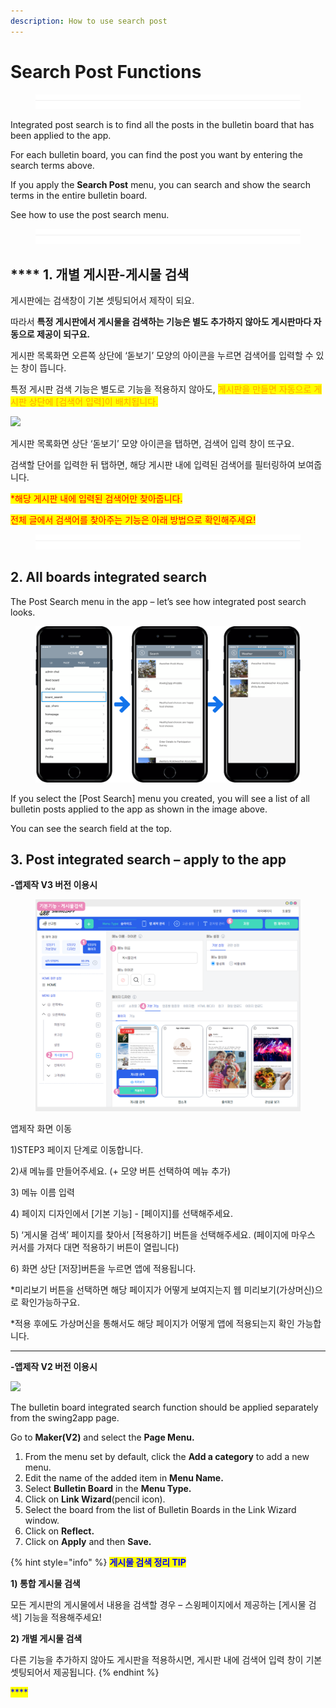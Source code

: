 ```yaml
---
description: How to use search post
---
```


# Search Post Functions

<figure><img src="../../../.gitbook/assets/구분선.PNG" alt=""><figcaption></figcaption></figure>

Integrated post search is to find all the posts in the bulletin board that has been applied to the app.

For each bulletin board, you can find the post you want by entering the search terms above.

If you apply the **Search Post** menu, you can search and show the search terms in the entire bulletin board.

See how to use the post search menu.

<figure><img src="../../../.gitbook/assets/구분선.PNG" alt=""><figcaption></figcaption></figure>

## &#x20;**** 1. 개별 게시판-게시물 검색

게시판에는 검색창이 기본 셋팅되어서 제작이 되요.

따라서 **특정 게시판에서 게시물을 검색하는 기능은 별도 추가하지 않아도 게시판마다 자동으로 제공이 되구요.**

게시판 목록화면 오른쪽 상단에 ‘돋보기’ 모양의 아이콘을 누르면 검색어를 입력할 수 있는 창이 뜹니다.

특정 게시판 검색 기능은 별도로 기능을 적용하지 않아도, <mark style="color:orange;">게시판을 만들면 자동으로 게시판 상단에 \[검색어 입력]이 배치됩니다.</mark>&#x20;

![](https://wp.swing2app.co.kr/wp-content/uploads/2018/09/%EA%B2%8C%EC%8B%9C%EB%AC%BC%EA%B2%80%EC%83%89NEW1.png)

게시판 목록화면 상단 ‘돋보기’ 모양 아이콘을 탭하면, 검색어 입력 창이 뜨구요.

검색할 단어를 입력한 뒤 탭하면, 해당 게시판 내에 입력된 검색어를 필터링하여 보여줍니다.

<mark style="color:red;">\*해당 게시판 내에 입력된 검색어만 찾아줍니다.</mark>

<mark style="color:red;">전체 글에서 검색어를 찾아주는 기능은 아래 방법으로 확인해주세요!</mark>

<figure><img src="../../../.gitbook/assets/구분선.PNG" alt=""><figcaption></figcaption></figure>

## 2. All boards integrated search

The Post Search menu in the app – let’s see how integrated post search looks.

<figure><img src="../../../.gitbook/assets/image (2).png" alt=""><figcaption></figcaption></figure>

If you select the \[Post Search] menu you created, you will see a list of all bulletin posts applied to the app as shown in the image above.

You can see the search field at the top.

<mark style="color:red;"></mark>

## 3. Post integrated search – apply to the app

**-앱제작 V3 버전 이용시**

<figure><img src="../../../.gitbook/assets/image (8).png" alt=""><figcaption></figcaption></figure>

앱제작 화면 이동

1\)STEP3 페이지 단계로 이동합니다.

2\)새 메뉴를 만들어주세요. (+ 모양 버튼 선택하여 메뉴 추가)

3\) 메뉴 이름 입력

4\) 페이지 디자인에서 \[기본 기능] - \[페이지]를 선택해주세요.&#x20;

5\) ‘게시물 검색’ 페이지를 찾아서 \[적용하기] 버튼을 선택해주세요. (페이지에 마우스 커서를 가져다 대면 적용하기 버튼이 열립니다)

6\) 화면 상단 \[저장]버튼을 누르면 앱에 적용됩니다.

\*미리보기 버튼을 선택하면 해당 페이지가 어떻게 보여지는지 웹 미리보기(가상머신)으로 확인가능하구요.

\*적용 후에도 가상머신을 통해서도 해당 페이지가 어떻게 앱에 적용되는지 확인 가능합니다.

****

**-앱제작 V2 버전 이용시**

![](https://support.swing2app.com/wp-content/uploads/2018/09/b49-e1587043155303.png)

The bulletin board integrated search function should be applied separately from the swing2app page.

Go to **Maker(V2)** and select the **Page Menu.**

1. From the menu set by default, click the **Add a category** to add a new menu.
2. Edit the name of the added item in **Menu Name.**
3. Select **Bulletin Board** in the **Menu Type.**
4. Click on **Link Wizard**(pencil icon).
5. Select the board from the list of Bulletin Boards in the Link Wizard window.
6. Click on **Reflect.**
7. Click on **Apply** and then **Save.**

{% hint style="info" %}
<mark style="color:blue;">**게시물 검색 정리 TIP**</mark>

**1) 통합 게시물 검색**

모든 게시판의 게시물에서 내용을 검색할 경우 – 스윙페이지에서 제공하는 \[게시물 검색] 기능을 적용해주세요!

**2) 개별 게시물 검색**

다른 기능을 추가하지 않아도 게시판을 적용하시면, 게시판 내에 검색어 입력 창이 기본 셋팅되어서 제공됩니다.
{% endhint %}

<mark style="color:blue;">****</mark>
